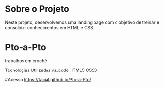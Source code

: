 # Sobre o Projeto
Neste projeto, desenvolvemos uma landing page com o objetivo de treinar e consolidar conhecimentos em HTML e CSS.

# Pto-a-Pto
trabalhos em crochê

Tecnologias Utilizadas
vs_code
HTML5
CSS3

#Acesso
https://tacial.github.io/Pto-a-Pto/
